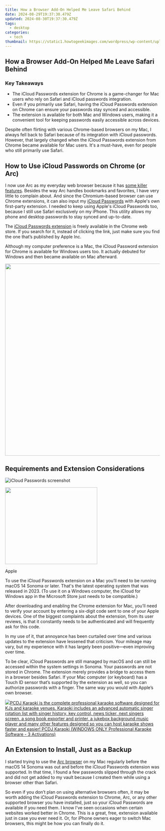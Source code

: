 ```yaml
---
title: How a Browser Add-On Helped Me Leave Safari Behind
date: 2024-08-29T19:37:30.479Z
updated: 2024-08-30T19:37:30.479Z
tags:
  - desktop
categories:
  - tech
thumbnail: https://static1.howtogeekimages.com/wordpress/wp-content/uploads/2024/08/imac-with-arc-and-chrome.jpg
---
```


## How a Browser Add-On Helped Me Leave Safari Behind

### Key Takeaways

* The iCloud Passwords extension for Chrome is a game-changer for Mac users who rely on Safari and iCloud passwords integration.
* Even if you primarily use Safari, having the iCloud Passwords extension on Chrome can ensure your passwords stay synced and accessible.
* The extension is available for both Mac and Windows users, making it a convenient tool for keeping passwords easily accessible across devices.

 Despite often flirting with various Chrome-based browsers on my Mac, I always fell back to Safari because of its integration with iCloud passwords. However, that largely changed when the iCloud Passwords extension from Chrome became available for Mac users. It's a must-have, even for people who still primarily use Safari.

##  How to Use iCloud Passwords on Chrome (or Arc)

 I now use Arc as my everyday web browser because it has [some killer features](https://technical-tips.techidaily.com/exclusive-high-tech-discount-offers-for-amazon-prime-day-shoppers/). Besides the way Arc handles bookmarks and favorites, I have very little to complain about. And since the Chromium-based browser can use Chrome extensions, it can also input my [iCloud Passwords](https://android-frp.techidaily.com/in-2024-ultimate-guide-from-motorola-moto-g34-5g-frp-bypass-by-drfone-android/) with Apple's own first-party extension. I needed to keep using Apple's iCloud Passwords too, because I still use Safari exclusively on my iPhone. This utility allows my phone and desktop passwords to stay synced and up-to-date.

 The [iCloud Passwords extension](https://chromewebstore.google.com/detail/icloud-passwords/pejdijmoenmkgeppbflobdenhhabjlaj) is freely available in the Chrome web store. If you search for it, instead of clicking the link, just make sure you find the one that’s published by Apple Inc.

 Although my computer preference is a Mac, the iCloud Password extension for Chrome is available for Windows users too. It actually debuted for Windows and then became available on Mac afterward.

<!-- affiliate ads begin -->
<a href="https://electronicx.pxf.io/c/5597632/1872496/14483" target="_top" id="1872496"><img src="//a.impactradius-go.com/display-ad/14483-1872496" border="0" alt="" width="750" height="625"/></a><img height="0" width="0" src="https://imp.pxf.io/i/5597632/1872496/14483" style="position:absolute;visibility:hidden;" border="0" />
<!-- affiliate ads end -->
##  Requirements and Extension Considerations

![iCloud Passwords screenshot](https://static1.howtogeekimages.com/wordpress/wp-content/uploads/2024/08/icloud-passwords.png) 

<!-- affiliate ads begin -->
<a href="https://modlily.sjv.io/c/5597632/2072819/17059" target="_top" id="2072819"><img src="//a.impactradius-go.com/display-ad/17059-2072819" border="0" alt="" width="300" height="250"/></a><img height="0" width="0" src="https://imp.pxf.io/i/5597632/2072819/17059" style="position:absolute;visibility:hidden;" border="0" />
<!-- affiliate ads end -->
Apple

 To use the iCloud Passwords extension on a Mac you’ll need to be running macOS 14 Sonoma or later. That's the latest operating system that was released in 2023\. (To use it on a Windows computer, the iCloud for Windows app in the Microsoft Store just needs to be compatible.)

 After downloading and enabling the Chrome extension for Mac, you’ll need to verify your account by entering a six-digit code sent to one of your Apple devices. One of the biggest complaints about the extension, from its user reviews, is that it constantly needs to be authenticated and will frequently ask for this code.

 In my use of it, that annoyance has been curtailed over time and various updates to the extension have lessened that criticism. Your mileage may vary, but my experience with it has largely been positive—even improving over time.

 To be clear, iCloud Passwords are still managed by macOS and can still be accessed within the system settings in Sonoma. Your passwords are not stored in Chrome. The extension merely provides a bridge to access them in a browser besides Safari. If your Mac computer (or keyboard) has a Touch ID sensor that’s supported by the extension as well, so you can authorize passwords with a finger. The same way you would with Apple’s own browser.

<!-- affiliate ads begin -->
<a href="https://shop.pcdj.com/order/checkout.php?PRODS=4698832&QTY=1&AFFILIATE=108875&CART=1"> <img src="https://secure.avangate.com/images/merchant/47f4b6321e9fd8e8f7326a6adc1a7c1e/products/karaoki-new-searchresultspane.jpg" border="0">PCDJ Karaoki is the complete professional karaoke software designed for KJs and karaoke venues. Karaoki includes an advanced automatic singer rotation list with singer history, key control, news ticker, next singers screen, a song book exporter and printer, a jukebox background music player and many other features designed so you can host karaoke shows faster and easier! 
 PCDJ Karaoki (WINDOWS ONLY Professional Karaoke Software - 3 Activations)</a>
<!-- affiliate ads end -->
##  An Extension to Install, Just as a Backup

 I started trying to use the [Arc browser](https://instagram-video-recordings.techidaily.com/the-art-of-sharing-horizontals-in-igtvs-vertical-world/) on my Mac regularly before the macOS 14 Sonoma was out and before the iCloud Passwords extension was supported. In that time, I found a few passwords slipped through the crack and did not get added to my vault because I created them while using a browser other than Safari.

 So even if you don’t plan on using alternative browsers often, it may be worth adding the iCloud Passwords extension to Chrome, Arc, or any other supported browser you have installed, just so your iCloud Passwords are available if you need them. I know I’ve seen occasions when certain websites worked better in Chrome. This is a great, free, extension available just in case you ever need it. Or, for iPhone owners eager to switch Mac browsers, this might be how you can finally do it.

<ins class="adsbygoogle"
     style="display:block"
     data-ad-format="autorelaxed"
     data-ad-client="ca-pub-7571918770474297"
     data-ad-slot="1223367746"></ins>



<ins class="adsbygoogle"
     style="display:block"
     data-ad-client="ca-pub-7571918770474297"
     data-ad-slot="8358498916"
     data-ad-format="auto"
     data-full-width-responsive="true"></ins>


